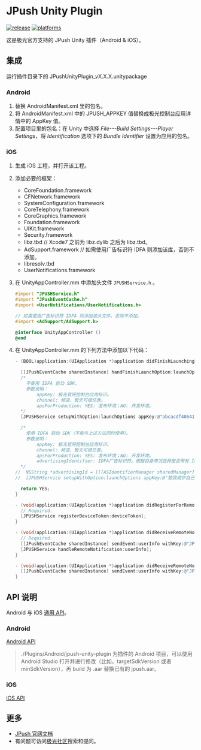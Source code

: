 # JPush Unity Plugin

[![release](https://img.shields.io/badge/release-3.2.0-blue.svg)](https://github.com/jpush/jpush-unity3d-plugin/releases)
[![platforms](https://img.shields.io/badge/platforms-iOS%7CAndroid-green.svg)](https://github.com/jpush/jpush-unity3d-plugin)

这是极光官方支持的 JPush Unity 插件（Android &amp; iOS）。

## 集成

运行插件目录下的 JPushUnityPlugin_vX.X.X.unitypackage

### Android

1. 替换 AndroidManifest.xml 里的包名。
1. 将 AndroidManifest.xml 中的 JPUSH_APPKEY 值替换成极光控制台应用详情中的 AppKey 值。
1. 配置项目里的包名：在 Unity 中选择 *File---Build Settings---Player Settings*，将 *Identification* 选项下的 *Bundle Identifier* 设置为应用的包名。

### iOS

1. 生成 iOS 工程，并打开该工程。
1. 添加必要的框架：

    - CoreFoundation.framework
    - CFNetwork.framework
    - SystemConfiguration.framework
    - CoreTelephony.framework
    - CoreGraphics.framework
    - Foundation.framework
    - UIKit.framework
    - Security.framework
    - libz.tbd            // Xcode7 之前为 libz.dylib 之后为 libz.tbd。
    - AdSupport.framework // 如需使用广告标识符 IDFA 则添加该库，否则不添加。
    - libresolv.tbd
    - UserNotifications.framework

1. 在 UnityAppController.mm 中添加头文件 `JPUSHService.h`  。

    ```Objective-C
    #import "JPUSHService.h"
    #import "JPushEventCache.h"
    #import <UserNotifications/UserNotifications.h>

    // 如需使用广告标识符 IDFA 则添加该头文件，否则不添加。
    #import <AdSupport/AdSupport.h>

    @interface UnityAppController ()
    @end
    ```

1. 在 UnityAppController.mm 的下列方法中添加以下代码：

    ```Objective-C
    - (BOOL)application:(UIApplication *)application didFinishLaunchingWithOptions:(NSDictionary *)launchOptions {

      [[JPushEventCache sharedInstance] handFinishLaunchOption:launchOptions];
      /*
        不使用 IDFA 启动 SDK。
        参数说明：
            appKey: 极光官网控制台应用标识。
            channel: 频道，暂无可填任意。
            apsForProduction: YES: 发布环境；NO: 开发环境。
      */
      [JPUSHService setupWithOption:launchOptions appKey:@"abcacdf406411fa656ee11c3" channel:@"" apsForProduction:NO];

      /*
        使用 IDFA 启动 SDK（不能与上述方法同时使用）。
        参数说明：
            appKey: 极光官网控制台应用标识。
            channel: 频道，暂无可填任意。
            apsForProduction: YES: 发布环境；NO: 开发环境。
            advertisingIdentifier: IDFA广告标识符。根据自身情况选择是否带有 IDFA 的启动方法，并注释另外一个启动方法。
      */
    //  NSString *advertisingId = [[[ASIdentifierManager sharedManager] advertisingIdentifier] UUIDString];
    //  [JPUSHService setupWithOption:launchOptions appKey:@"替换成你自己的 Appkey" channel:@"" apsForProduction:NO SadvertisingIdentifier:advertisingId];

      return YES;
    }

    - (void)application:(UIApplication *)application didRegisterForRemoteNotificationsWithDeviceToken:(NSData *)deviceToken {
      // Required.
      [JPUSHService registerDeviceToken:deviceToken];
    }

    - (void)application:(UIApplication *)application didReceiveRemoteNotification:(NSDictionary *)userInfo {
      // Required.
      [[JPushEventCache sharedInstance] sendEvent:userInfo withKey:@"JPushPluginReceiveNotification"];
      [JPUSHService handleRemoteNotification:userInfo];
    }

    - (void)application:(UIApplication *)application didReceiveRemoteNotification:(NSDictionary *)userInfo fetchCompletionHandler:(void (^)(UIBackgroundFetchResult result))handler {
      [[JPushEventCache sharedInstance] sendEvent:userInfo withKey:@"JPushPluginReceiveNotification"];
    }
    ```

## API 说明

Android 与 iOS [通用 API](/Doc/CommonAPI.md)。

### Android

[Android API](/Doc/AndroidAPI.md)

> ./Plugins/Android/jpush-unity-plugin 为插件的 Android 项目，可以使用 Android Studio 打开并进行修改（比如，targetSdkVersion 或者 minSdkVersion），再 build 为 .aar 替换已有的 jpush.aar。

### iOS

[iOS API](/Doc/iOSAPI.md)

## 更多

- [JPush 官网文档](http://docs.jiguang.cn/guideline/jpush_guide/)
- 有问题可访问[极光社区](http://community.jpush.cn/)搜索和提问。
